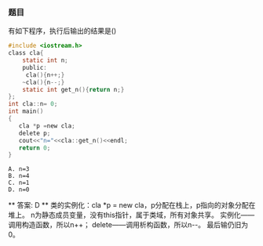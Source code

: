### 题目
有如下程序，执行后输出的结果是()
``` C
#include <iostream.h>
class cla{
    static int n;
    public:
     cla(){n++;}
    ~cla(){n--;}
    static int get_n(){return n;}
};
int cla::n= 0;
int main()
{
   cla *p =new cla;
   delete p;
   cout<<"n="<<cla::get_n()<<endl;
   return 0;
}
```

```
A. n=3
B. n=4
C. n=1
D. n=0
```

** 答案: D **
类的实例化：cla *p = new cla，p分配在栈上，p指向的对象分配在堆上。
n为静态成员变量，没有this指针，属于类域，所有对象共享。
实例化——调用构造函数，所以n++；
delete——调用析构函数，所以n--。
最后输仍旧为0。
